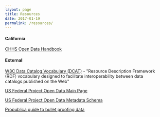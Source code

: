 ```yaml
---
layout: page
title: Resources
date: 2017-01-19
permalink: /resources/
---
```


#### __California__  
[CHHS Open Data Handbook](https://chhsdata.github.io/opendatahandbook/)

#### __External__  
[W3C Data Catalog Vocabulary (DCAT)](https://www.w3.org/TR/vocab-dcat/) - "Resource Description Framework (RDF) vocabulary designed to facilitate interoperability between data catalogs published on the Web" 

[US Federal Project Open Data Main Page](https://project-open-data.cio.gov/)  

[US Federal Project Open Data Metadata Schema](https://project-open-data.cio.gov/v1.1/schema/)  

[Propublica guide to bullet proofing data](https://github.com/propublica/guides/blob/master/data-bulletproofing.md)